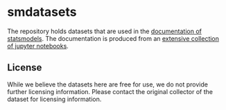 # smdatasets

The repository holds datasets that are used in the
[documentation of statsmodels](https://statsmodels.org).
The documentation is produced from an
[extensive collection of jupyter notebooks](https://github.com/statsmodels/statsmodels/tree/main/examples/notebooks).

## License

While we believe the datasets here are free for use, we do not provide further licensing
information. Please contact the original collector of the dataset for licensing information.

